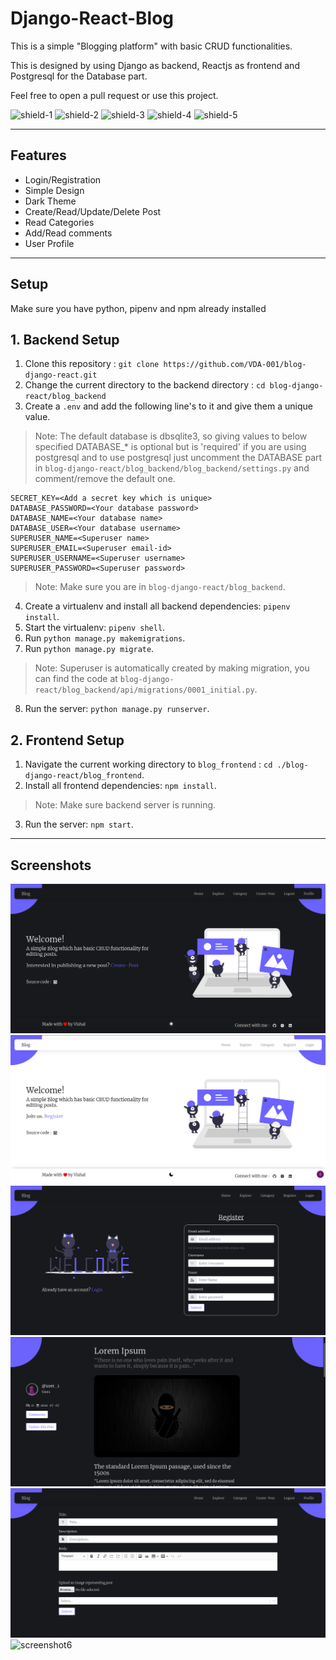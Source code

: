 # Django-React-Blog
This is a simple "Blogging platform" with basic CRUD functionalities.

This is designed by using Django as backend, Reactjs as frontend and Postgresql for the Database part.

Feel free to open a pull request or use this project.

![shield-1](https://img.shields.io/github/license/VDA-001/blog-django-react?style=for-the-badge)
![shield-2](https://img.shields.io/github/languages/count/VDA-001/blog-django-react?style=for-the-badge)
![shield-3](https://img.shields.io/github/languages/top/VDA-001/blog-django-react?style=for-the-badge)
![shield-4](https://img.shields.io/tokei/lines/github/VDA-001/blog-django-react?style=for-the-badge)
![shield-5](https://img.shields.io/github/commit-activity/y/VDA-001/blog-django-react?style=for-the-badge)
***
## Features
* Login/Registration
* Simple Design
* Dark Theme
* Create/Read/Update/Delete Post
* Read Categories
* Add/Read comments
* User Profile
***
## Setup
Make sure you have python, pipenv and npm already installed
## 1. Backend Setup
1. Clone this repository : `git clone https://github.com/VDA-001/blog-django-react.git`
2. Change the current directory to the backend directory : `cd blog-django-react/blog_backend`
3. Create a `.env` and add the following line's to it and give them a unique value.
> Note: The default database is dbsqlite3, so giving values to below specified DATABASE_* is optional but is 'required' if you are using postgresql and to use postgresql just uncomment the DATABASE part in `blog-django-react/blog_backend/blog_backend/settings.py` and comment/remove the default one.
```
SECRET_KEY=<Add a secret key which is unique>
DATABASE_PASSWORD=<Your database password>
DATABASE_NAME=<Your database name>
DATABASE_USER=<Your database username>
SUPERUSER_NAME=<Superuser name>
SUPERUSER_EMAIL=<Superuser email-id>
SUPERUSER_USERNAME=<Superuser username>
SUPERUSER_PASSWORD=<Superuser password>
```
> Note: Make sure you are in `blog-django-react/blog_backend`.
4. Create a virtualenv and install all backend dependencies: `pipenv install`.
5. Start the virtualenv: `pipenv shell`.
6. Run `python manage.py makemigrations`.
7. Run `python manage.py migrate`.
> Note: Superuser is automatically created by making migration, you can find the code at `blog-django-react/blog_backend/api/migrations/0001_initial.py`.
8. Run the server: `python manage.py runserver`.
## 2. Frontend Setup
1. Navigate the current working directory to `blog_frontend` : `cd ./blog-django-react/blog_frontend`.
2. Install all frontend dependencies: `npm install`.
>Note: Make sure backend server is running.
3. Run the server: `npm start`.
***
## Screenshots
![screenshot1](./blog_backend/media/images/Screenshot-1.png)
![screenshot2](./blog_backend/media/images/Screenshot-2.png)
![screenshot3](./blog_backend/media/images/Screenshot-3.png)
![screenshot4](./blog_backend/media/images/Screenshot-4.png)
![screenshot5](./blog_backend/media/images/Screenshot-5.png)
![screenshot6](./blog_backend/media/images/Screenshot-6.png)